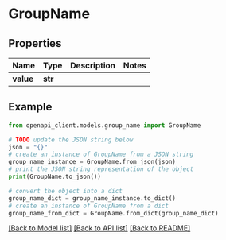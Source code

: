 # GroupName


## Properties

Name | Type | Description | Notes
------------ | ------------- | ------------- | -------------
**value** | **str** |  | 

## Example

```python
from openapi_client.models.group_name import GroupName

# TODO update the JSON string below
json = "{}"
# create an instance of GroupName from a JSON string
group_name_instance = GroupName.from_json(json)
# print the JSON string representation of the object
print(GroupName.to_json())

# convert the object into a dict
group_name_dict = group_name_instance.to_dict()
# create an instance of GroupName from a dict
group_name_from_dict = GroupName.from_dict(group_name_dict)
```
[[Back to Model list]](../README.md#documentation-for-models) [[Back to API list]](../README.md#documentation-for-api-endpoints) [[Back to README]](../README.md)


